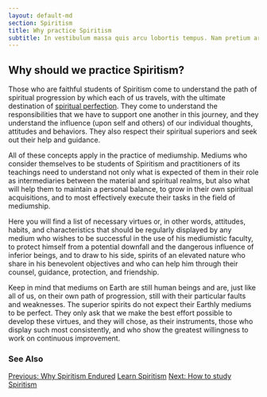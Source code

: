 ```yaml
---
layout: default-md
section: Spiritism
title: Why practice Spiritism
subtitle: In vestibulum massa quis arcu lobortis tempus. Nam pretium arcu in odio vulputate luctus.
---
```


## Why should we practice Spiritism?

Those who are faithful students of Spiritism come to understand the path of spiritual progression by which each of us travels, with the ultimate destination of [spiritual perfection](spirits/pure).  They come to understand the responsibilities that we have to support one another in this journey, and they understand the influence (upon self and others) of our individual thoughts, attitudes and behaviors. They also respect their spiritual superiors and seek out their help and guidance.

All of these concepts apply in the practice of mediumship.  Mediums who consider themselves to be students of Spiritism and practitioners of its teachings need to understand not only what is expected of them in their role as intermediaries between the material and spiritual realms, but also what will help them to maintain a personal balance, to grow in their own spiritual acquisitions, and to most effectively execute their tasks in the field of mediumship.

Here you will find a list of necessary virtues or, in other words, attitudes, habits, and characteristics that should be regularly displayed by any medium who wishes to be successful in the use of his mediumistic faculty, to protect himself from a potential downfall and the dangerous influence of inferior beings, and to draw to his side, spirits of an elevated nature who share in his benevolent objectives and who can help him through their counsel, guidance, protection, and friendship.

Keep in mind that mediums on Earth are still human beings and are, just like all of us, on their own path of progression, still with their particular faults and weaknesses.   The superior spirits do not expect their Earthly mediums to be perfect. They only ask that we make the best effort possible to develop these virtues, and they will chose, as their instruments, those who display such most consistently, and who show the greatest willingness to work on continuous improvement. 


### See Also

<a href="why-it-endured" class="button">Previous: Why Spiritism Endured</a>
<a href="learn" class="button special">Learn Spiritism</a>
<a href="how-to-study" class="button">Next: How to study Spiritism</a>
